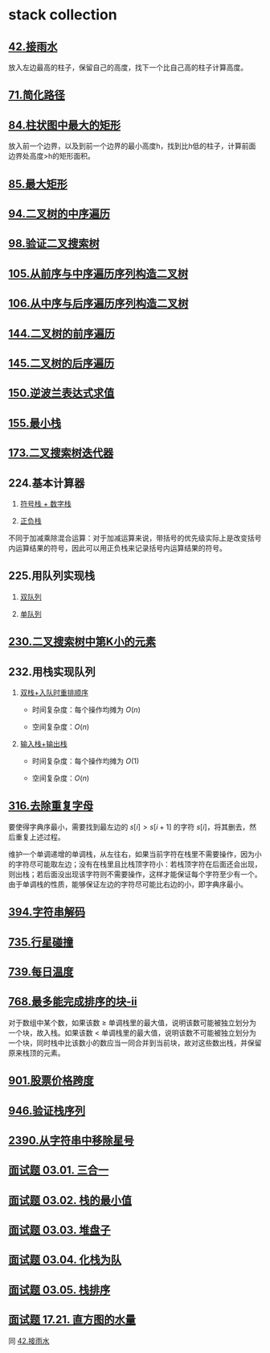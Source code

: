 # stack collection

## [42.接雨水](../src/42.接雨水_3.java)

放入左边最高的柱子，保留自己的高度，找下一个比自己高的柱子计算高度。

## [71.简化路径](../src/71.简化路径.java)

## [84.柱状图中最大的矩形](../src/84.柱状图中最大的矩形.java)

放入前一个边界，以及到前一个边界的最小高度h，找到比h低的柱子，计算前面边界处高度>h的矩形面积。

## [85.最大矩形](../src/85.最大矩形.java)

## [94.二叉树的中序遍历](../src/94.二叉树的中序遍历.java)

## [98.验证二叉搜索树](../src/98.验证二叉搜索树_1.java)

## [105.从前序与中序遍历序列构造二叉树](../src/105.从前序与中序遍历序列构造二叉树_1.java)

## [106.从中序与后序遍历序列构造二叉树](../src/106.从中序与后序遍历序列构造二叉树_1.java)

## [144.二叉树的前序遍历](../src/144.二叉树的前序遍历.java)

## [145.二叉树的后序遍历](../src/145.二叉树的后序遍历.java)

## [150.逆波兰表达式求值](../src/150.逆波兰表达式求值.java)

## [155.最小栈](../src/155.最小栈.java)

## [173.二叉搜索树迭代器](../src/173.二叉搜索树迭代器.java)

## 224.基本计算器

1. [符号栈 + 数字栈](../src/224.基本计算器_1.java)

2. [正负栈](../src/224.基本计算器.java)

不同于加减乘除混合运算：对于加减运算来说，带括号的优先级实际上是改变括号内运算结果的符号，因此可以用正负栈来记录括号内运算结果的符号。

## 225.用队列实现栈

1. [双队列](../src/225.用队列实现栈_1.java)

2. [单队列](../src/225.用队列实现栈.java)

## [230.二叉搜索树中第K小的元素](../src/230.二叉搜索树中第K小的元素_3.java)

## 232.用栈实现队列

1. [双栈+入队时重排顺序](../src/232.用栈实现队列_1.java)

    - 时间复杂度：每个操作均摊为 $O(n)$

    - 空间复杂度：$O(n)$

2. [输入栈+输出栈](../src/232.用栈实现队列.java)

    - 时间复杂度：每个操作均摊为 $O(1)$

    - 空间复杂度：$O(n)$

## [316.去除重复字母](../src/316.去除重复字母.java)

要使得字典序最小，需要找到最左边的 $s[i]>s[i+1]$ 的字符 $s[i]$，将其删去，然后重复上述过程。

维护一个单调递增的单调栈，从左往右，如果当前字符在栈里不需要操作，因为小的字符尽可能取左边；没有在栈里且比栈顶字符小：若栈顶字符在后面还会出现，则出栈；若后面没出现该字符则不需要操作，这样才能保证每个字符至少有一个。由于单调栈的性质，能够保证左边的字符尽可能比右边的小，即字典序最小。

## [394.字符串解码](../src/394.字符串解码_1.java)

## [735.行星碰撞](../src/735.行星碰撞.java)

## [739.每日温度](../src/739.每日温度.java)

## [768.最多能完成排序的块-ii](../src/768.最多能完成排序的块-ii.java)

对于数组中某个数，如果该数 $\ge$ 单调栈里的最大值，说明该数可能被独立划分为一个块，故入栈。如果该数 $<$ 单调栈里的最大值，说明该数不可能被独立划分为一个块，同时栈中比该数小的数应当一同合并到当前块，故对这些数出栈，并保留原来栈顶的元素。

## [901.股票价格跨度](../src/901.股票价格跨度.java)

## [946.验证栈序列](../src/946.验证栈序列.java)

## [2390.从字符串中移除星号](../src/2390.从字符串中移除星号.java)

## [面试题 03.01. 三合一](../cn/Java/_____03_01_Three_in_One_LCCI/Solution.java)

## [面试题 03.02. 栈的最小值](../cn/Java/_____03_02_Min_Stack_LCCI/Solution.java)

## [面试题 03.03. 堆盘子](../cn/Java/_____03_03_Stack_of_Plates_LCCI/Solution.java)

## [面试题 03.04. 化栈为队](../cn/Java/_____03_04_Implement_Queue_using_Stacks_LCCI/Solution.java)

## [面试题 03.05. 栈排序](../cn/Java/_____03_05_Sort_of_Stacks_LCCI/Solution.java)

## [面试题 17.21. 直方图的水量](../cn/Java/_____17_21_Volume_of_Histogram_LCCI_1/Solution.java)

同 [42.接雨水](../src/42.接雨水_3.java)
